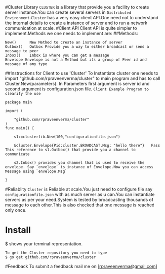 #Cluster Library
`CLUSTER` is a library that provide you a facility to create server instance.You can create several servers in `Distributed Environment`.`Cluster` has a very easy client API.One need not to understand the internal details to create a instance of server and to run a network communication at scale.
#Client API
Client API is quite simpler to implement.Methods we one needs to implement are:
##Methods:
```
New()      New Method to create an instance of server
Outbox()   Outbox Provide you a way to either broadcast or send a message to peer
Inbox()    Inbox is where you can get a message
Envelope Envelope is not a Method but its a group of Peer id and message of any type

```

##Instructions for Client to use
'Cluster'
 To Instantiate cluster one needs to import "github.com/rpraveenverma/cluster" to main program and has to call Cluster.New(parameters). In Parameters first argument is server id and second argument is configuration.json file.
`Client Example Program to clearify the use`
```
package main

import (

	"github.com/rpraveenverma/cluster"
)
func main() {

	s1:=clusterlib.New(100,"configurationfile.json")

	&cluster.Envelope{Pid:cluster.BROADCAST,Msg: "hello there"}   Pass This reference to s1.Outbox() that provide you a channel to communicate
 	
	s2.Inbox() provides you channel that is used to receive the envelope. Say `envelope` is instance of Envelope.Now you can access Message using `envelope.Msg`
 	
}
```
#Reliablity
`Cluster` is Reliable at scale.You just need to configure file say `configurationfile.json` with as much server as u can.You can instantiate servers as per your need.System is tested by broadcasting thousands of message to each other.This is also checked that one message is reached only once.
# Install
$ shows your terminal representation.
```
To get the Cluster repository you need to type
$ go get github.com/rpraveenverma/cluster
```
#Feedback
To submit a feedback mail me on [rpraveenverma@gmail.com]
